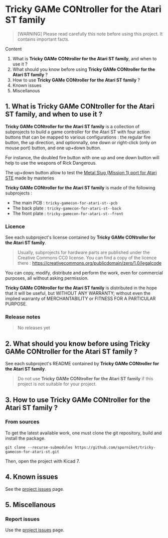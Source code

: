 # Tricky GAMe CONtroller for the Atari ST family

> [WARNING] Please read carefully this note before using this project. It contains important facts.

Content

1. What is **Tricky GAMe CONtroller for the Atari ST family**, and when to use it ?
2. What should you know before using **Tricky GAMe CONtroller for the Atari ST family** ?
3. How to use **Tricky GAMe CONtroller for the Atari ST family** ?
4. Known issues
5. Miscellanous

## 1. What is **Tricky GAMe CONtroller for the Atari ST family**, and when to use it ?

**Tricky GAMe CONtroller for the Atari ST family** is a collection of subprojects to build a game controller for the Atari ST with four action buttons that can be mapped to various configurations : the regular fire button, the up direction, and optionnally, one down or right-click (only on mouse port) button, and one up+down button.

For instance, the doubled fire button with one up and one down button will help to use the weapons of Rick Dangerous.

The up+down button allow to test the [Metal Slug (Mission 1) port for Atari STE](https://www.atari-forum.com/viewtopic.php?t=40706) made by masteries

**Tricky GAMe CONtroller for the Atari ST family** is made of the following subprojects :

* The main PCB : `tricky-gamecon-for-atari-st--pcb`
* The back plate : `tricky-gamecon-for-atari-st--back`
* The front plate : `tricky-gamecon-for-atari-st--front`


### Licence

See each subproject's license contained by **Tricky GAMe CONtroller for the Atari ST family**. 

> Usually, subprojects for hardware parts are published under the Creative Commons CC0 license. You can find a copy of the licence there : https://creativecommons.org/publicdomain/zero/1.0/legalcode

You can copy, modify, distribute and perform the work, even for commercial purposes, all without asking permission.

**Tricky GAMe CONtroller for the Atari ST family** is distributed in the hope that it will be useful, but WITHOUT ANY WARRANTY; without even the implied warranty of MERCHANTABILITY or FITNESS FOR A PARTICULAR PURPOSE.

### Release notes

> No releases yet

## 2. What should you know before using **Tricky GAMe CONtroller for the Atari ST family** ?

See each subproject's README contained by **Tricky GAMe CONtroller for the Atari ST family**. 

> Do not use **Tricky GAMe CONtroller for the Atari ST family** if this project is not suitable for your project.

## 3. How to use **Tricky GAMe CONtroller for the Atari ST family** ?

### From sources

To get the latest available work, one must clone the git repository, build and install the package.

	git clone --recurse-submodules https://github.com/sporniket/tricky-gamecon-for-atari-st.git

Then, open the project with Kicad 7.

## 4. Known issues
See the [project issues](https://github.com/sporniket/tricky-gamecon-for-atari-st/issues) page.

## 5. Miscellanous

### Report issues
Use the [project issues](https://github.com/sporniket/tricky-gamecon-for-atari-st/issues) page.

